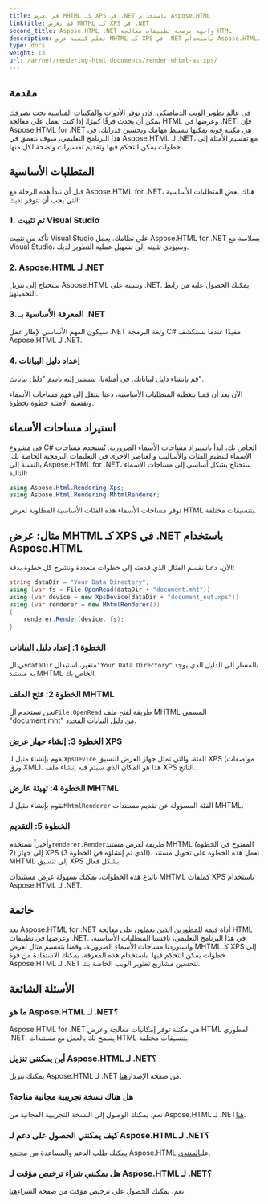 ```yaml
---
title: قم بعرض MHTML كـ XPS في .NET باستخدام Aspose.HTML
linktitle: قم بعرض MHTML كـ XPS في .NET
second_title: Aspose.HTML .NET واجهة برمجة تطبيقات معالجة HTML
description: تعلم كيفية عرض MHTML كـ XPS في .NET باستخدام Aspose.HTML. عزز مهاراتك في معالجة HTML وعزز مشاريع تطوير الويب الخاصة بك!
type: docs
weight: 13
url: /ar/net/rendering-html-documents/render-mhtml-as-xps/
---
```

## مقدمة

في عالم تطوير الويب الديناميكي، فإن توفر الأدوات والمكتبات المناسبة تحت تصرفك يمكن أن يحدث فرقًا كبيرًا. إذا كنت تعمل على معالجة HTML وعرضها في .NET، فإن Aspose.HTML for .NET هي مكتبة قوية يمكنها تبسيط مهامك وتحسين قدراتك. في هذا البرنامج التعليمي، سوف نتعمق في Aspose.HTML لـ .NET، مع تقسيم الأمثلة إلى خطوات يمكن التحكم فيها وتقديم تفسيرات واضحة لكل منها.

## المتطلبات الأساسية

قبل أن نبدأ هذه الرحلة مع Aspose.HTML for .NET، هناك بعض المتطلبات الأساسية التي يجب أن تتوفر لديك:

### 1. تم تثبيت Visual Studio

تأكد من تثبيت Visual Studio على نظامك. يعمل Aspose.HTML for .NET بسلاسة مع Visual Studio، وسيؤدي تثبيته إلى تسهيل عملية التطوير لديك.

### 2. Aspose.HTML لـ .NET

 ستحتاج إلى تنزيل Aspose.HTML وتثبيته على .NET. يمكنك الحصول عليه من رابط التحميل[هنا](https://releases.aspose.com/html/net/).

### 3. المعرفة الأساسية بـ .NET

سيكون الفهم الأساسي لإطار عمل .NET ولغة البرمجة C# مفيدًا عندما نستكشف Aspose.HTML لـ .NET.

### 4. إعداد دليل البيانات

قم بإنشاء دليل لبياناتك. في أمثلةنا، سنشير إليه باسم "دليل بياناتك".

الآن بعد أن قمنا بتغطية المتطلبات الأساسية، دعنا ننتقل إلى فهم مساحات الأسماء وتقسيم الأمثلة خطوة بخطوة.

## استيراد مساحات الأسماء

في مشروع C# الخاص بك، ابدأ باستيراد مساحات الأسماء الضرورية. تُستخدم مساحات الأسماء لتنظيم الفئات والأساليب والعناصر الأخرى في التعليمات البرمجية الخاصة بك. بالنسبة إلى Aspose.HTML for .NET، ستحتاج بشكل أساسي إلى مساحات الأسماء التالية:

```csharp
using Aspose.Html.Rendering.Xps;
using Aspose.Html.Rendering.MhtmlRenderer;
```

توفر مساحات الأسماء هذه الفئات الأساسية المطلوبة لعرض HTML بتنسيقات مختلفة.

## مثال: عرض MHTML كـ XPS في .NET باستخدام Aspose.HTML

الآن، دعنا نقسم المثال الذي قدمته إلى خطوات متعددة ونشرح كل خطوة بدقة:

```csharp
string dataDir = "Your Data Directory";
using (var fs = File.OpenRead(dataDir + "document.mht"))
using (var device = new XpsDevice(dataDir + "document_out.xps"))
using (var renderer = new MhtmlRenderer())
{
    renderer.Render(device, fs);
}
```

### الخطوة 1: إعداد دليل البيانات

 في ال`dataDir` متغير، استبدال`"Your Data Directory"` بالمسار إلى الدليل الذي يوجد به مستند MHTML الخاص بك.

### الخطوة 2: فتح الملف MHTML

 نحن نستخدم ال`File.OpenRead` طريقة لفتح ملف MHTML المسمى "document.mht" من دليل البيانات المحدد.

### الخطوة 3: إنشاء جهاز عرض XPS

 نقوم بإنشاء مثيل لـ`XpsDevice` الفئة، والتي تمثل جهاز العرض لتنسيق XPS (مواصفات ورق XML). هذا هو المكان الذي سيتم فيه إنشاء ملف XPS الناتج.

### الخطوة 4: تهيئة عارض MHTML

 نقوم بإنشاء مثيل لـ`MhtmlRenderer` الفئة المسؤولة عن تقديم مستندات MHTML.

### الخطوة 5: التقديم

 وأخيراً نستخدم`renderer.Render`طريقة لعرض مستند MHTML (المفتوح في الخطوة 2) إلى جهاز XPS (الذي تم إنشاؤه في الخطوة 3). تعمل هذه الخطوة على تحويل مستند MHTML إلى تنسيق XPS بشكل فعال.

باتباع هذه الخطوات، يمكنك بسهولة عرض مستندات MHTML كملفات XPS باستخدام Aspose.HTML لـ .NET.

## خاتمة

يعد Aspose.HTML for .NET أداة قيمة للمطورين الذين يعملون على معالجة HTML وعرضها في تطبيقات .NET. في هذا البرنامج التعليمي، ناقشنا المتطلبات الأساسية، واستوردنا مساحات الأسماء الضرورية، وقمنا بتقسيم مثال لعرض MHTML كـ XPS إلى خطوات يمكن التحكم فيها. باستخدام هذه المعرفة، يمكنك الاستفادة من قوة Aspose.HTML لـ .NET لتحسين مشاريع تطوير الويب الخاصة بك.

## الأسئلة الشائعة

### ما هو Aspose.HTML لـ .NET؟
Aspose.HTML for .NET هي مكتبة توفر إمكانيات معالجة وعرض HTML لمطوري .NET. يسمح لك بالعمل مع مستندات HTML بتنسيقات مختلفة.

### أين يمكنني تنزيل Aspose.HTML لـ .NET؟
 يمكنك تنزيل Aspose.HTML لـ .NET من صفحة الإصدار[هنا](https://releases.aspose.com/html/net/).

### هل هناك نسخة تجريبية مجانية متاحة؟
 نعم، يمكنك الوصول إلى النسخة التجريبية المجانية من Aspose.HTML لـ .NET[هنا](https://releases.aspose.com/).

### كيف يمكنني الحصول على دعم لـ Aspose.HTML لـ .NET؟
يمكنك طلب الدعم والمساعدة من مجتمع Aspose.HTML على[المنتدى](https://forum.aspose.com/).

### هل يمكنني شراء ترخيص مؤقت لـ Aspose.HTML لـ .NET؟
 نعم، يمكنك الحصول على ترخيص مؤقت من صفحة الشراء[هنا](https://purchase.aspose.com/temporary-license/).